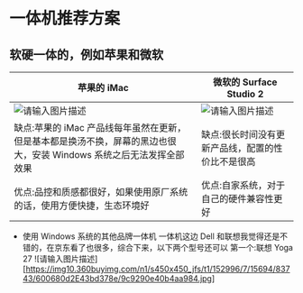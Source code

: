 # 一体机推荐方案
## 软硬一体的，例如苹果和微软

苹果的 iMac | 微软的 Surface Studio 2
------- | -------
![请输入图片描述](https://img12.360buyimg.com/n1/s450x450_jfs/t1/135650/21/6149/57352/5f2b743cEf4126985/6cb534d754547561.jpg) | ![请输入图片描述](https://img11.360buyimg.com/n1/jfs/t1/23097/21/4160/419074/5c2f3154E0efb91b1/e18444fdaa571576.png)
缺点:苹果的 iMac 产品线每年虽然在更新，但是基本都是换汤不换，屏幕的黑边也很大，安装 Windows 系统之后无法发挥全部效果 | 缺点:很长时间没有更新产品线，配置的性价比不是很高
优点:品控和质感都很好，如果使用原厂系统的话，使用方便快捷，生态环境好 | 优点:自家系统，对于自己的硬件兼容性更好

 - 使用 Windows 系统的其他品牌一体机
  一体机这边 Dell 和联想我觉得还是不错的，在京东看了也很多，综合下来，以下两个型号还可以
  第一个:联想 Yoga 27
![请输入图片描述][https://img10.360buyimg.com/n1/s450x450_jfs/t1/152996/7/15694/83743/600680d2E43bd378e/9c9290e40b4aa984.jpg]
